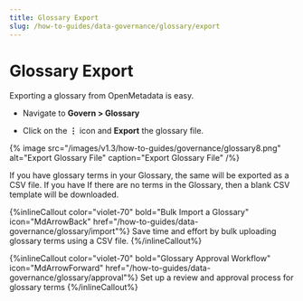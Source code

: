 ```yaml
---
title: Glossary Export
slug: /how-to-guides/data-governance/glossary/export
---
```


# Glossary Export

Exporting a glossary from OpenMetadata is easy.

- Navigate to **Govern > Glossary**

- Click on the **⋮** icon and **Export** the glossary file.

{% image
src="/images/v1.3/how-to-guides/governance/glossary8.png"
alt="Export Glossary File"
caption="Export Glossary File"
/%}

If you have glossary terms in your Glossary, the same will be exported as a CSV file. If you have If there are no terms in the Glossary, then a blank CSV template will be downloaded.

{%inlineCallout
  color="violet-70"
  bold="Bulk Import a Glossary"
  icon="MdArrowBack"
  href="/how-to-guides/data-governance/glossary/import"%}
  Save time and effort by bulk uploading glossary terms using a CSV file.
{%/inlineCallout%}

{%inlineCallout
  color="violet-70"
  bold="Glossary Approval Workflow"
  icon="MdArrowForward"
  href="/how-to-guides/data-governance/glossary/approval"%}
  Set up a review and approval process for glossary terms
{%/inlineCallout%}